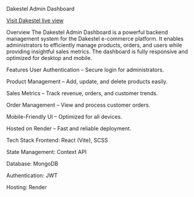 Dakestel Admin Dashboard


[Visit Dakestel  live view](https://sales-management-application-1.onrender.com/)




Overview
The Dakestel Admin Dashboard is a powerful backend management system for the Dakestel e-commerce platform. It enables administrators to efficiently manage products, orders, and users while providing insightful sales metrics. The dashboard is fully responsive and optimized for desktop and mobile.

 Features
User Authentication – Secure login for administrators.

Product Management – Add, update, and delete products easily.

Sales Metrics – Track revenue, orders, and customer trends.

Order Management – View and process customer orders.

Mobile-Friendly UI – Optimized for all devices.

Hosted on Render – Fast and reliable deployment.

Tech Stack
Frontend: React (Vite), SCSS

State Management: Context API

Database: MongoDB 

Authentication: JWT 

Hosting: Render

